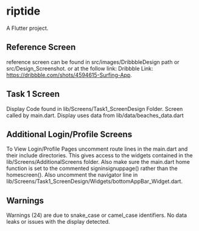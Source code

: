 # riptide
A Flutter project.

## Reference Screen
reference screen can be found in src/images/DribbbleDesign path or src/Design_Screenshot. or at the follow link: 
Dribbble Link: https://dribbble.com/shots/4594615-Surfing-App. 


## Task 1 Screen
Display Code found in lib/Screens/Task1_ScreenDesign Folder. Screen called by main.dart.
Display uses data from lib/data/beaches_data.dart


## Additional Login/Profile Screens
To View Login/Profile Pages uncomment route lines in the main.dart and their include directories. This gives access to the widgets contained in the lib/Screens/AdditionalScreens folder. Also make sure the main.dart home function is set to the commented signinsignuppage() rather than the homescreen(). Also uncomment the navigator line in lib/Screens/Task1_ScreenDesign/Widgets/bottomAppBar_Widget.dart. 


## Warnings
Warnings (24) are due to snake_case or camel_case identifiers. No data leaks or issues with the display detected. 



